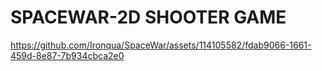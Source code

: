 # SPACEWAR-2D SHOOTER GAME







https://github.com/Ironqua/SpaceWar/assets/114105582/fdab9066-1661-459d-8e87-7b934cbca2e0

